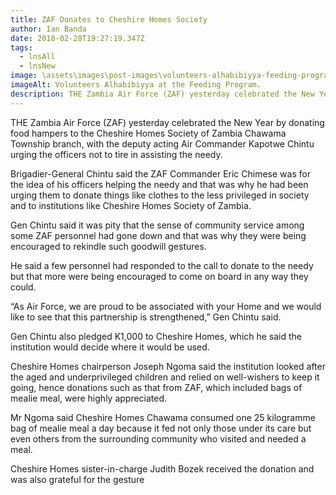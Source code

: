 ```yaml
---
title: ZAF Donates to Cheshire Homes Society
author: Ian Banda
date: 2018-02-28T19:27:19.347Z
tags:
  - lnsAll
  - lnsNew
image: \assets\images\post-images\volunteers-alhabibiyya-feeding-program2013.jpg
imageAlt: Volunteers Alhabibiyya at the Feeding Program.
description: THE Zambia Air Force (ZAF) yesterday celebrated the New Year by donating food hampers to the Cheshire Homes Society of Zambia Chawama Township branch, with the deputy acting Air Commander Kapotwe Chintu urging the officers not to tire in assisting the needy.
---
```


<!--StartFragment-->

THE Zambia Air Force (ZAF) yesterday celebrated the New Year by donating food hampers to the Cheshire Homes Society of Zambia Chawama Township branch, with the deputy acting Air Commander Kapotwe Chintu urging the officers not to tire in assisting the needy.

Brigadier-General Chintu said the ZAF Commander Eric Chimese was for the idea of his officers helping the needy and that was why he had been urging them to donate things like clothes to the less privileged in society and to institutions like Cheshire Homes Society of Zambia.

Gen Chintu said it was pity that the sense of community service among some ZAF personnel had gone down and that was why they were being encouraged to rekindle such goodwill gestures.

He said a few personnel had responded to the call to donate to the needy but that more were being encouraged to come on board in any way they could.

“As Air Force, we are proud to be associated with your Home and we would like to see that this partnership is strengthened,” Gen Chintu said.

Gen Chintu also pledged K1,000 to Cheshire Homes, which he said the institution would decide where it would be used.

Cheshire Homes chairperson Joseph Ngoma said the institution looked after the aged and underprivileged children and relied on well-wishers to keep it going, hence donations such as that from ZAF, which included bags of mealie meal, were highly appreciated.

Mr Ngoma said Cheshire Homes Chawama consumed one 25 kilogramme bag of mealie meal a day because it fed not only those under its care but even others from the surrounding community who visited and needed a meal.

Cheshire Homes sister-in-charge Judith Bozek received the donation and was also grateful for the gesture

<!--EndFragment-->
